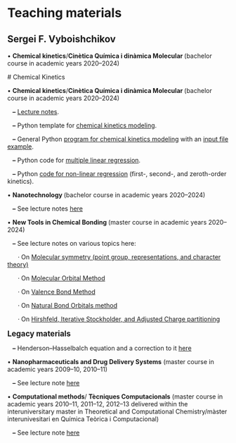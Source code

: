 # Teaching materials
## Sergei F. Vyboishchikov

<p>&bull;&nbsp;<b>Chemical kinetics</b>/<b>Cin&egrave;tica Qu&iacute;mica i din&agravemica Molecular </b>(bachelor course in academic years 2020&ndash;2024)</p>
# Chemical Kinetics
<p>&bull;&nbsp;<b>Chemical kinetics</b>/<b>Cin&egrave;tica Qu&iacute;mica i din&agravemica Molecular </b>(bachelor course in academic years 2020&ndash;2024)</p>
<p>&nbsp;&nbsp; <b>&ndash;</b> <a href="http://github.com/vyboishchikov/Teaching_Materials/blob/KINETICS/Lecture-Notes.pdf">Lecture notes</a>.</p>
<p>&nbsp;&nbsp; <b>&ndash;</b> Python template for <a href="http://github.com/vyboishchikov/Teaching_Materials/blob/KINETICS/Modeling.py">chemical kinetics modeling</a>.
<p>&nbsp;&nbsp; <b>&ndash;</b> General Python <a href="http://github.com/vyboishchikov/Teaching_Materials/blob/KINETICS/Kinetics.py">program for chemical kinetics modeling</a> with an <a href="http://github.com/vyboishchikov/Teaching_Materials/blob/KINETICS/input.inp">input file example</a>.
</p><p>&nbsp;&nbsp; <b>&ndash;</b> Python code for <a href="http://github.com/vyboishchikov/Teaching_Materials/blob/KINETICS/multilinear-regression.py">multiple linear regression</a>.</p>
</p><p>&nbsp;&nbsp; <b>&ndash;</b> Python <a href="http://github.com/vyboishchikov/Teaching_Materials/blob/KINETICS/Non-Linear-regression.py">code for non-linear regression</a> (first-, second-, and zeroth-order kinetics).</p>
<p>&bull;&nbsp;<b>Nanotechnology </b>(bachelor course in academic years 2020&ndash;2024)</p>
<p>&nbsp;&nbsp; <b>&ndash;</b> See lecture notes <a href="http://github.com/vyboishchikov/Teaching_Materials/blob/NANOTECHNOLOGY/Nano-lectures.pdf">here</a></p>
<p>&bull;&nbsp;<b>New Tools in Chemical Bonding </b>(master course in academic years 2020&ndash;2024)</p>
<p>&nbsp;&nbsp; <b>&ndash;</b> See lecture notes on various topics here:</p>
<p>&nbsp;&nbsp;&nbsp;&nbsp;&nbsp; &middot; On <a href="http://github.com/vyboishchikov/Teaching_Materials/blob/NEW-TOOLS/Symmetry.pdf">Molecular symmetry (point group, representations, and character theory)</a></p>
<p>&nbsp;&nbsp;&nbsp;&nbsp;&nbsp; &middot; On <a href="http://github.com/vyboishchikov/Teaching_Materials/blob/NEW-TOOLS/MO.pdf">Molecular Orbital Method</a></p>
<p>&nbsp;&nbsp;&nbsp;&nbsp;&nbsp; &middot; On <a href="http://github.com/vyboishchikov/Teaching_Materials/blob/NEW-TOOLS/VB.pdf">Valence Bond Method</a></p>
<p>&nbsp;&nbsp;&nbsp;&nbsp;&nbsp; &middot; On <a href="http://github.com/vyboishchikov/Teaching_Materials/blob/NEW-TOOLS/NBO.pdf">Natural Bond Orbitals method</a></p>
<p>&nbsp;&nbsp;&nbsp;&nbsp;&nbsp; &middot; On <a href="http://github.com/vyboishchikov/Teaching_Materials/blob/NEW-TOOLS/HirshfeldACP.pdf">Hirshfeld, Iterative Stockholder, and Adjusted Charge partitioning</a></p>
<p><b><span style='font-size:13pt'>Legacy materials</span></b></p>
<p>&nbsp;&nbsp; <b>&ndash;</b> Henderson&ndash;Hasselbalch equation and a correction to it <a href="http://github.com/vyboishchikov/Teaching_Materials/blob/QUIMICA/Henderson-Hasselbalch.pdf">here</a></p>
<p>&bull;&nbsp;<b>Nanopharmaceuticals and Drug Delivery Systems</b> (master course in academic years 2009&ndash;10, 2010&ndash;11)</p>
<p>&nbsp;&nbsp; <b>&ndash;</b> See lecture note <a href="http://github.com/vyboishchikov/Teaching_Materials/blob/NANOPHARMA/Nanopharma-Notes.pdf">here</a></p>
<p>&bull;&nbsp;<b>Computational methods</b>/ <b>T&egrave;cniques Computacionals</b> (master course in academic years 2010&ndash;11, 2011&ndash;12, 2012&ndash;13 delivered
within the interuniversitary master in Theoretical and Computational
Chemistry/m&agrave;ster interunivesitari en Qu&iacute;mica Te&ograve;rica i Computacional)</p>
<p>&nbsp;&nbsp; <b>&ndash;</b> See lecture note <a href="http://github.com/vyboishchikov/Teaching_Materials/blob/PROGRA">here</a></p>
</div>
</body>
</html>

